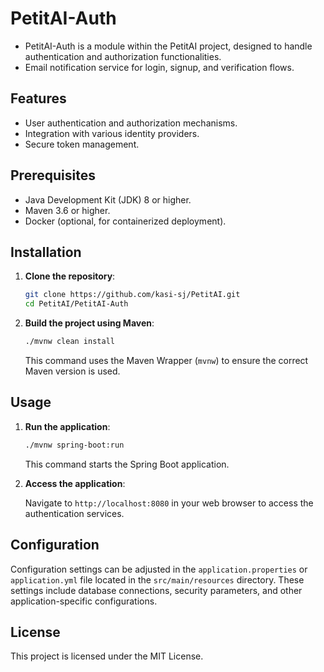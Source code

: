 # PetitAI-Auth

- PetitAI-Auth is a module within the PetitAI project, designed to handle authentication and authorization functionalities.
- Email notification service for login, signup, and verification flows.

## Features

- User authentication and authorization mechanisms.
- Integration with various identity providers.
- Secure token management.

## Prerequisites

- Java Development Kit (JDK) 8 or higher.
- Maven 3.6 or higher.
- Docker (optional, for containerized deployment).

## Installation

1. **Clone the repository**:

   ```bash
   git clone https://github.com/kasi-sj/PetitAI.git
   cd PetitAI/PetitAI-Auth
   ```

2. **Build the project using Maven**:

   ```bash
   ./mvnw clean install
   ```

   This command uses the Maven Wrapper (`mvnw`) to ensure the correct Maven version is used.

## Usage

1. **Run the application**:

   ```bash
   ./mvnw spring-boot:run
   ```

   This command starts the Spring Boot application.

2. **Access the application**:

   Navigate to `http://localhost:8080` in your web browser to access the authentication services.

## Configuration

Configuration settings can be adjusted in the `application.properties` or `application.yml` file located in the `src/main/resources` directory. These settings include database connections, security parameters, and other application-specific configurations.


## License

This project is licensed under the MIT License.
